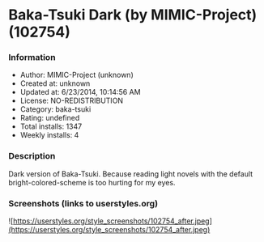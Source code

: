# Baka-Tsuki Dark (by MIMIC-Project) (102754)

### Information
- Author: MIMIC-Project (unknown)
- Created at: unknown
- Updated at: 6/23/2014, 10:14:56 AM
- License: NO-REDISTRIBUTION
- Category: baka-tsuki
- Rating: undefined
- Total installs: 1347
- Weekly installs: 4


### Description
Dark version of Baka-Tsuki. Because reading light novels with the default bright-colored-scheme is too hurting for my eyes.


### Screenshots (links to userstyles.org)
![https://userstyles.org/style_screenshots/102754_after.jpeg](https://userstyles.org/style_screenshots/102754_after.jpeg)


